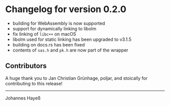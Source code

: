 # Changelog for version 0.2.0

* building for WebAssembly is now supported
* support for dynamically linking to libolm
* fix linking of `libc++` on macOS
* libolm used for static linking has been upgraded to v3.1.5
* building on docs.rs has been fixed
* contents of `sas.h` and `pk.h` are now part of the wrapper

## Contributors

A huge thank you to Jan Christian Grünhage, poljar, and stoically for contributing to this release!

---

Johannes Hayeß

